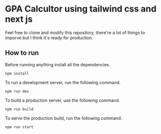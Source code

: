 # GPA Calcultor using tailwind css and next js

Feel free to clone and modify this repository, there're a lot of things to imporve but I think it's ready for production.

## How to run 

Before running anything install all the dependencies.

```
npm install
```

To run a development server, run the following command.
```
npm run dev 
```

To build a production server, use the following command.
```
npm run build
```

To serve the production build, run the following command.
```
npm run start
```